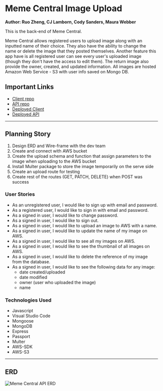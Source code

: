 # Meme Central Image Upload

**Author: Ruo Zheng, CJ Lamborn, Cody Sanders, Maura Webber**

This is the back-end of Meme Central.

Meme Central allows registered users to upload image along with an inputted name of their choice. They also have the ability to change the name or delete the image that they posted themselves. Another feature this app have is all registered user can see every user's uploaded image (though they don't have the access to edit them). The return image also provide the owner, created, and updated information.
All images are hosted Amazon Web Service - S3 with user info saved on Mongo DB.

## Important Links

  - [Client repo](https://github.com/Breakout-Room-5/img-client)
  - [API repo](https://github.com/Breakout-Room-5/img-api)
  - [Deployed Client](TBH)
  - [Deployed API](TBH)

***

## Planning Story

1. Design ERD and Wire-frame with the dev team
2. Create and connect with AWS bucket
3. Create the upload schema and function that assign parameters to the image when uploading to the AWS bucket
4. Install Multer package to store the image temporarily on the serve side
5. Create an upload route for testing
6. Create rest of the routes (GET, PATCH, DELETE) when POST was success

### User Stories

  - As an unregistered user, I would like to sign up with email and password.
  - As a registered user, I would like to sign in with email and password.
  - As a signed in user, I would like to change password.
  - As a signed in user, I would like to sign out.
  - As a signed in user, I would like to upload an image to AWS with a name.
  - As a signed in user, I would like to update the name of my image on AWS.
  - As a signed in user, I would like to see all my images on AWS.
  - As a signed in user, I would like to see the thumbnail of all images on AWS.
  - As a signed in user, I would like to delete the reference of my image from the database.
  - As a signed in user, I would like to see the following data for any image:
    - date created/uploaded
    - date modified
    - owner (user who uploaded the image)
    - name
  
### Technologies Used

- Javascript
- Visual Studio Code
- Mongoose
- MongoDB
- Express
- Passport
- Multer
- AWS-SDK
- AWS-S3 

<!-- ### Unsolved Problems

... -->

***

## ERD
![Meme Central API ERD](https://i.imgur.com/aW5xBUB.png)